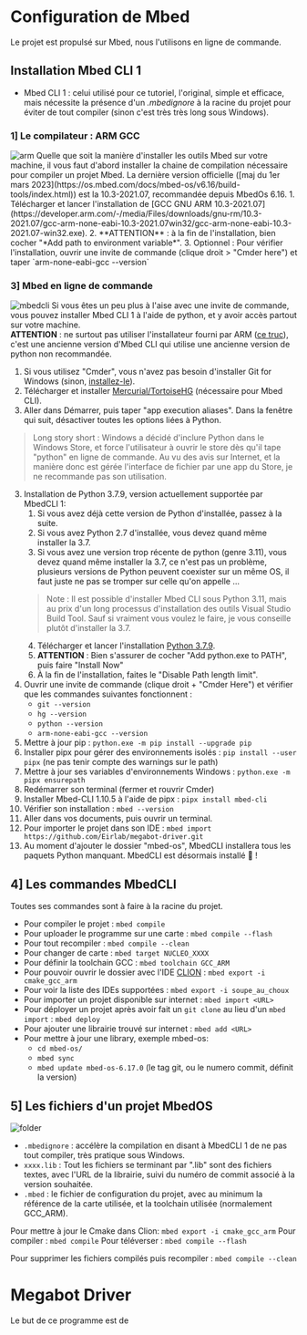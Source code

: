 # Configuration de Mbed
Le projet est propulsé sur Mbed, nous l'utilisons en ligne de commande.

## Installation Mbed CLI 1
 - Mbed CLI 1 : celui utilisé pour ce tutoriel, l'original, simple et efficace, 
mais nécessite la présence d'un _.mbedignore_ à la racine du projet 
pour éviter de tout compiler (sinon c'est très très long sous Windows).

### 1] Le compilateur : ARM GCC
<img src="https://chipcode-nl.gallerycdn.vsassets.io/extensions/chipcode-nl/gcc-arm-windows/1.0.1/1611260807399/Microsoft.VisualStudio.Services.Icons.Default" title="" alt="arm" data-align="center">   
Quelle que soit la manière d'installer les outils Mbed sur votre machine, il vous faut d'abord installer la chaine de compilation nécessaire pour compiler un projet Mbed. La dernière version officielle ([maj du 1er mars 2023](https://os.mbed.com/docs/mbed-os/v6.16/build-tools/index.html)) est la 10.3-2021.07, recommandée depuis MbedOs 6.16.     
1. Télécharger et lancer l'installation de [GCC GNU ARM 10.3-2021.07](https://developer.arm.com/-/media/Files/downloads/gnu-rm/10.3-2021.07/gcc-arm-none-eabi-10.3-2021.07win32/gcc-arm-none-eabi-10.3-2021.07-win32.exe).      
2. **ATTENTION** : à la fin de l'installation, bien cocher "*Add path to environment variable*".    
3. Optionnel : Pour vérifier l'installation, ouvrir une invite de commande (clique droit > "Cmder here") et taper `arm-none-eabi-gcc --version`    

### 3] Mbed en ligne de commande
![mbedcli](https://mblogthumb-phinf.pstatic.net/MjAxOTA2MjdfMTE1/MDAxNTYxNjA4MzQyNDIy.0-AWnmuA7St2lKvY5A5a3OagrrRxpaU3QkI9TnhHJRQg.9aDioLnM_6aa45FzOo-cUBk1YG3_JZM9r1ax5l6FY6Yg.PNG.roboholic84/K-20190627-470232.png?type=w2)
Si vous êtes un peu plus à l'aise avec une invite de commande, vous pouvez installer Mbed CLI 1 à l'aide de python, et y avoir accès partout sur votre machine.    
**ATTENTION** : ne surtout pas utiliser l'installateur fourni par ARM ([ce truc](https://os.mbed.com/docs/mbed-os/v6.16/quick-start/build-with-mbed-cli.html)), c'est une ancienne version d'Mbed CLI qui utilise une ancienne version de python non recommandée.
1. Si vous utilisez "Cmder", vous n'avez pas besoin d'installer Git for Windows (sinon, [installez-le](https://gitforwindows.org/)).
1. Télécharger et installer [Mercurial/TortoiseHG](https://www.mercurial-scm.org/release/tortoisehg/windows/tortoisehg-6.3.2-x64.msi) (nécessaire pour Mbed CLI).
2. Aller dans Démarrer, puis taper "app execution aliases". Dans la fenêtre qui suit, désactiver toutes les options liées à Python.
> Long story short : Windows a décidé d'inclure Python dans le Windows Store, et force l'utilisateur à ouvrir le store dès qu'il tape "python" en ligne de commande. Au vu des avis sur Internet, et la manière donc est gérée l'interface de fichier par une app du Store, je ne recommande pas son utilisation.
3. Installation de Python 3.7.9, version actuellement supportée par MbedCLI 1:
   1. Si vous avez déjà cette version de Python d'installée, passez à la suite.
   2. Si vous avez Python 2.7 d'installée, vous devez quand même installer la 3.7.
   3. Si vous avez une version trop récente de python (genre 3.11), vous devez quand même installer la 3.7, ce n'est pas un problème, plusieurs versions de Python peuvent coexister sur un même OS, il faut juste ne pas se tromper sur celle qu'on appelle ...
   > Note : Il est possible d'installer Mbed CLI sous Python 3.11, mais au prix d'un long processus d'installation des outils Visual Studio Build Tool. Sauf si vraiment vous voulez le faire, je vous conseille plutôt d'installer la 3.7.   
   4. Télécharger et lancer l'installation [Python 3.7.9](https://www.python.org/ftp/python/3.7.9/python-3.7.9-amd64.exe).
   5. **ATTENTION** : Bien s'assurer de cocher "Add python.exe to PATH", puis faire "Install Now"
   6. À la fin de l'installation, faites le "Disable Path length limit".
4. Ouvrir une invite de commande (clique droit + "Cmder Here") et vérifier que les commandes suivantes fonctionnent :
   * `git --version`
   * `hg --version`
   * `python --version`
   * `arm-none-eabi-gcc --version`
5. Mettre à jour pip : `python.exe -m pip install --upgrade pip`
6. Installer pipx pour gérer des environnements isolés : `pip install --user pipx` (ne pas tenir compte des warnings sur le path)
7. Mettre à jour ses variables d'environnements Windows : `python.exe -m pipx ensurepath`
8. Redémarrer son terminal (fermer et rouvrir Cmder)
9. Installer Mbed-CLI 1.10.5 à l'aide de pipx : `pipx install mbed-cli`
10. Vérifier son installation : `mbed --version`
11. Aller dans vos documents, puis ouvrir un terminal.
12. Pour importer le projet dans son IDE : `mbed import https://github.com/Eirlab/megabot-driver.git`
13. Au moment d'ajouter le dossier "mbed-os", MbedCLI installera tous les paquets Python manquant.
MbedCLI est désormais installé 🎉 !

## 4] Les commandes MbedCLI
Toutes ses commandes sont à faire à la racine du projet.
* Pour compiler le projet : `mbed compile`
* Pour uploader le programme sur une carte : `mbed compile --flash`
* Pour tout recompiler : `mbed compile --clean`
* Pour changer de carte : `mbed target NUCLEO_XXXX`
* Pour définir la toolchain GCC : `mbed toolchain GCC_ARM`
* Pour pouvoir ouvrir le dossier avec l'IDE [CLION](https://www.jetbrains.com/clion/) : `mbed export -i cmake_gcc_arm`
* Pour voir la liste des IDEs supportées : `mbed export -i soupe_au_choux`
* Pour importer un projet disponible sur internet : `mbed import <URL>`
* Pour déployer un projet après avoir fait un `git clone` au lieu d'un `mbed import`  : `mbed deploy`
* Pour ajouter une librairie trouvé sur internet : `mbed add <URL>`
* Pour mettre à jour une library, exemple mbed-os:
   * `cd mbed-os/`
   * `mbed sync`
   * `mbed update mbed-os-6.17.0` (le tag git, ou le numero commit, définit la version)

## 5] Les fichiers d'un projet MbedOS
![folder](https://global.discourse-cdn.com/standard17/uploads/mbed/original/2X/d/d12443b0ed678b2d3111c35dda9c44f0bda22f5e.png)
* `.mbedignore` : accélère la compilation en disant à MbedCLI 1 de ne pas tout compiler, très pratique sous Windows.
* `xxxx.lib` : Tout les fichiers se terminant par ".lib" sont des fichiers textes, avec l'URL de la librairie, suivi du numéro de commit associé à la version souhaitée.
* `.mbed` : le fichier de configuration du projet, avec au minimum la référence de la carte utilisée, et la toolchain utilisée (normalement GCC_ARM).

Pour mettre à jour le Cmake dans Clion: `mbed export -i cmake_gcc_arm`
Pour compiler : `mbed compile`
Pour téléverser : `mbed compile --flash`

Pour supprimer les fichiers compilés puis recompiler : `mbed compile --clean`

# Megabot Driver
Le but de ce programme est de 